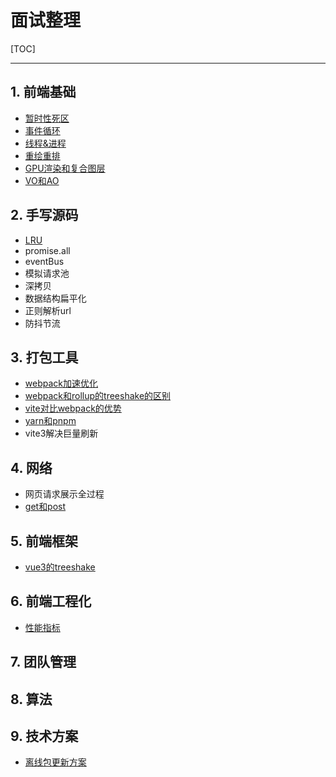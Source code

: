 # 面试整理

[TOC]

---

## 1. 前端基础

- [暂时性死区](./src/common.md#let、const以及var的区别)
- [事件循环](../js&browser/并发模型-event_loop.md#宏任务和微任务)
- [线程&进程](../js&browser/现代浏览器.md#进程)
- [重绘重排](./src/common.md#重绘和回流)
- [GPU渲染和复合图层](./src/common.md#GPU加速)
- [VO和AO](../js&browser/并发模型-event_loop.md#执行上下文和作用域链)

## 2. 手写源码

- [LRU](../algorithm/leetcode/双向链表-LRU缓存机制.js)
- promise.all
- eventBus
- 模拟请求池
- 深拷贝
- 数据结构扁平化
- 正则解析url
- 防抖节流

## 3. 打包工具

- [webpack加速优化](../webpack/README.md#加速优化)
- [webpack和rollup的treeshake的区别](../treeshake/README.md)
- [vite对比webpack的优势](../vue/README.md#vite)
- [yarn和pnpm](../npm&yarn/README.md#yarn&pnpm)
- vite3解决巨量刷新

## 4. 网络

- 网页请求展示全过程
- [get和post](../js&browser/页面过程与浏览器缓存.md#GETvsPOST)

## 5. 前端框架

- [vue3的treeshake](../vue/vue3.md#treeshake)

## 6. 前端工程化

- [性能指标](../career/APM.md#性能指标)

## 7. 团队管理



## 8. 算法



## 9. 技术方案

- [离线包更新方案](./src/common.md#移动端离线包)



